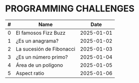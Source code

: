 # PROGRAMMING CHALLENGES

| #   | Name                     | Date       |
| --- | ------------------------ | ---------- |
| 0   | El famosos Fizz Buzz     | 2025-01-01 |
| 1   | ¿Es un anagrama?         | 2025-01-02 |
| 2   | La sucesión de Fibonacci | 2025-01-03 |
| 3   | ¿Es un número primo?     | 2025-01-04 |
| 4   | Área de un polígono      | 2025-01-05 |
| 5   | Aspect ratio             | 2025-01-06 |
